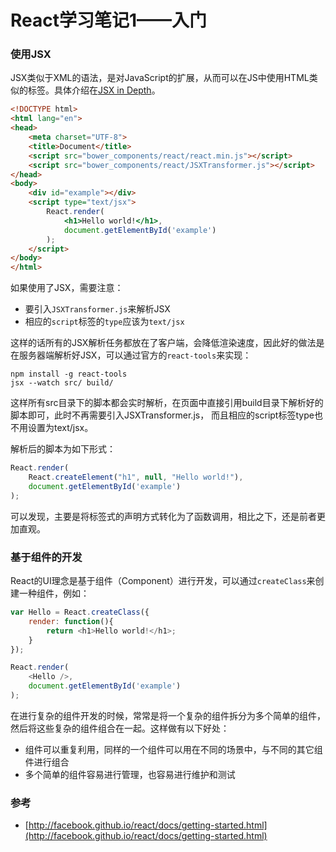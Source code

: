 # React学习笔记1——入门

### 使用JSX

JSX类似于XML的语法，是对JavaScript的扩展，从而可以在JS中使用HTML类似的标签。具体介绍在[JSX in Depth](http://facebook.github.io/react/docs/jsx-in-depth.html)。

```html
<!DOCTYPE html>
<html lang="en">
<head>
	<meta charset="UTF-8">
	<title>Document</title>
	<script src="bower_components/react/react.min.js"></script>
	<script src="bower_components/react/JSXTransformer.js"></script>
</head>
<body>
	<div id="example"></div>
	<script type="text/jsx">
		React.render(
			<h1>Hello world!</h1>,
			document.getElementById('example')
		);
	</script>
</body>
</html>
```

如果使用了JSX，需要注意：

- 要引入`JSXTransformer.js`来解析JSX
- 相应的`script`标签的`type`应该为`text/jsx`

这样的话所有的JSX解析任务都放在了客户端，会降低渲染速度，因此好的做法是在服务器端解析好JSX，可以通过官方的`react-tools`来实现：

```
npm install -g react-tools
jsx --watch src/ build/
```

这样所有src目录下的脚本都会实时解析，在页面中直接引用build目录下解析好的脚本即可，此时不再需要引入JSXTransformer.js，
而且相应的script标签type也不用设置为text/jsx。

解析后的脚本为如下形式：

```javascript
React.render(
	React.createElement("h1", null, "Hello world!"),
	document.getElementById('example')
);
```

可以发现，主要是将标签式的声明方式转化为了函数调用，相比之下，还是前者更加直观。

### 基于组件的开发

React的UI理念是基于组件（Component）进行开发，可以通过`createClass`来创建一种组件，例如：

```javascript
var Hello = React.createClass({
	render: function(){
		return <h1>Hello world!</h1>;
	}
});

React.render(
	<Hello />,
	document.getElementById('example')
);
```

在进行复杂的组件开发的时候，常常是将一个复杂的组件拆分为多个简单的组件，然后将这些复杂的组件组合在一起。这样做有以下好处：

- 组件可以重复利用，同样的一个组件可以用在不同的场景中，与不同的其它组件进行组合
- 多个简单的组件容易进行管理，也容易进行维护和测试

### 参考

- [http://facebook.github.io/react/docs/getting-started.html](http://facebook.github.io/react/docs/getting-started.html)
